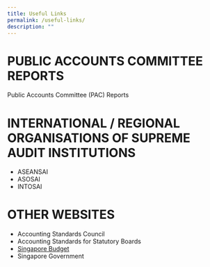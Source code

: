 ```yaml
---
title: Useful Links
permalink: /useful-links/
description: ""
---
```

# PUBLIC ACCOUNTS COMMITTEE REPORTS
Public Accounts Committee (PAC) Reports

# INTERNATIONAL / REGIONAL ORGANISATIONS OF SUPREME AUDIT INSTITUTIONS
- ASEANSAI
- ASOSAI
- INTOSAI

# OTHER WEBSITES
- Accounting Standards Council
- Accounting Standards for Statutory Boards
- [Singapore Budget](https://www.mof.gov.sg/singaporebudget)
- Singapore Government